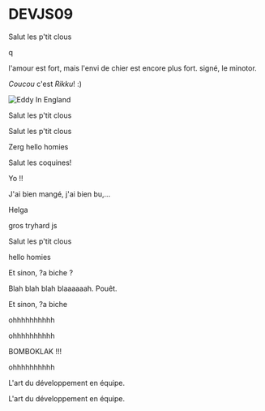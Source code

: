 ﻿# DEVJS09


Salut les p'tit clous

q

l'amour est fort, mais l'envi de chier est encore plus fort.
signé, le minotor.

*Coucou* c'est _Rikku_! :)


![Eddy In England](https://cdn.mos.cms.futurecdn.net/7HBQjAffoqcHSL9mpHxdVP.jpg "Eddy")

Salut les p'tit clous


Salut les p'tit clous

Zerg
hello homies

Salut les coquines!

Yo !!

J'ai bien mangé, j'ai bien bu,...

Helga

gros tryhard js 

Salut les p'tit clous

hello homies

Et sinon, ?a biche ?

Blah blah blah blaaaaaah. Pouêt.

Et sinon, ?a biche 

ohhhhhhhhhh

 ohhhhhhhhhh

BOMBOKLAK !!!

ohhhhhhhhhh

L'art du développement en équipe.

L'art du développement en équipe.
